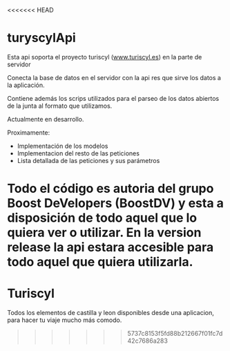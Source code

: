 <<<<<<< HEAD
# turyscylApi

Esta api soporta el proyecto turiscyl (www.turiscyl.es) en la parte de servidor

Conecta la base de datos en el servidor con la api res que sirve los datos a la aplicación.

Contiene además los scrips utilizados para el parseo de los datos abiertos de la junta al formato que utilizamos.

Actualmente en desarrollo.

Proximamente: <ul>
	<li>Implementación de los modelos
	<li>Implementacion del resto de las peticiones
	<li>Lista detallada de las peticiones y sus parámetros
	</ul>

Todo el código es autoria del grupo Boost DeVelopers (BoostDV) y esta a disposición de todo aquel que lo quiera ver o utilizar. En la version release la api estara accesible para todo aquel que quiera utilizarla.
=======
# Turiscyl
Todos los elementos de castilla y leon disponibles desde una aplicacion, para hacer tu viaje mucho más comodo.
>>>>>>> 5737c8153f5fd88b212667f01fc7d42c7686a283
